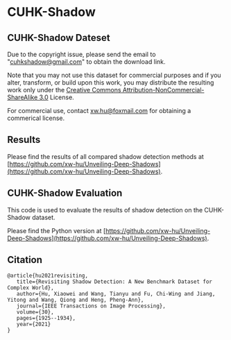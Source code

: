# CUHK-Shadow

## CUHK-Shadow Dateset

Due to the copyright issue, please send the email to "cuhkshadow@gmail.com" to obtain the download link.

Note that you may not use this dataset for commercial purposes and if you alter, transform, or build upon this work, you may distribute the resulting work only under the [Creative Commons Attribution-NonCommercial-ShareAlike 3.0](https://creativecommons.org/licenses/by-nc-sa/3.0/) License.

For commercial use, contact xw.hu@foxmail.com for obtaining a commerical license.

## Results

Please find the results of all compared shadow detection methods at [https://github.com/xw-hu/Unveiling-Deep-Shadows](https://github.com/xw-hu/Unveiling-Deep-Shadows).

## CUHK-Shadow Evaluation

This code is used to evaluate the results of shadow detection on the CUHK-Shadow dataset. 

Please find the Python version at [https://github.com/xw-hu/Unveiling-Deep-Shadows](https://github.com/xw-hu/Unveiling-Deep-Shadows).

## Citation
```
@article{hu2021revisiting,                      
   title={Revisiting Shadow Detection: A New Benchmark Dataset for Complex World},                   
   author={Hu, Xiaowei and Wang, Tianyu and Fu, Chi-Wing and Jiang, Yitong and Wang, Qiong and Heng, Pheng-Ann},             
   journal={IEEE Transactions on Image Processing},              
   volume={30},
   pages={1925--1934},                
   year={2021}                       
}
```
